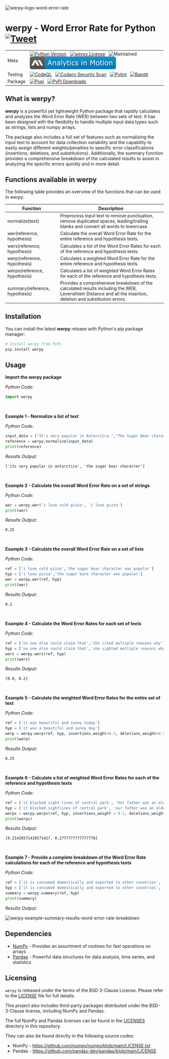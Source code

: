 
![werpy-logo-word-error-rate](https://user-images.githubusercontent.com/52817125/235063664-2f21629c-0fad-46b6-a487-c2b5ef6f80e9.png)



<!--<h1 align="center">werpy - Word Error Rate for Python</h1>-->
<h1 align="left">werpy - Word Error Rate for Python
<a href="https://twitter.com/intent/tweet?text=Introducing%20%23werpy%20-%20the%20Python%20package%20for%20fast%20and%20accurate%20Word%20Error%20Rate%20(WER)%20calculation.%20Easily%20analyze%20text%20accuracy%2C%20enhance%20%23NLP%20models%2C%20and%20improve%20%23SpeechRecognition%20systems.%20Try%20it%20now%3A%20https%3A%2F%2Fgithub.com%2Fanalyticsinmotion%2Fwerpy.
&url=https://github.com/analyticsinmotion/julia-packages-data&via=analyticsmotion&hashtags=PythonPackage,WordErrorRate,WER,NLP">
    <img src="https://img.shields.io/twitter/url/http/shields.io.svg?style=social" alt="Tweet">
  </a>
</h1>

<!-- badges: start --><!-- 
<div align="center">
  
[![Python Version](https://img.shields.io/badge/python-3.8%7C3.9%7C3.10%7C3.11-blue?logo=python&logoColor=ffdd54)](https://www.python.org/downloads/)&nbsp;&nbsp;
[![werpy License](https://img.shields.io/badge/License-BSD_3--Clause-blue.svg)](https://github.com/analyticsinmotion/werpy/blob/main/LICENSE)&nbsp;&nbsp;
![Maintained](https://img.shields.io/badge/Maintained%3F-yes-green.svg)&nbsp;&nbsp;
[![CodeQL](https://github.com/analyticsinmotion/werpy/actions/workflows/codeql.yml/badge.svg)](https://github.com/analyticsinmotion/werpy/actions/workflows/codeql.yml)&nbsp;&nbsp;
[![Codacy Security Scan](https://github.com/analyticsinmotion/werpy/actions/workflows/codacy.yml/badge.svg)](https://github.com/analyticsinmotion/werpy/actions/workflows/codacy.yml)&nbsp;&nbsp;
[![Pylint](https://github.com/analyticsinmotion/werpy/actions/workflows/pylint.yml/badge.svg)](https://github.com/analyticsinmotion/werpy/actions/workflows/pylint.yml)&nbsp;&nbsp;
[![Bandit](https://github.com/analyticsinmotion/werpy/actions/workflows/bandit.yml/badge.svg)](https://github.com/analyticsinmotion/werpy/actions/workflows/bandit.yml)&nbsp;&nbsp;
[![Pypi](https://img.shields.io/pypi/v/werpy?label=PyPI)](https://pypi.org/project/werpy/)&nbsp;&nbsp;
[![PyPI Downloads](https://img.shields.io/pypi/dm/werpy?label=PyPI%20downloads)](https://pypi.org/project/werpy/)&nbsp;&nbsp;
[![Analytics in Motion](https://raw.githubusercontent.com/analyticsinmotion/.github/main/assets/images/analytics-in-motion-github-badge-rounded.svg)](https://www.analyticsinmotion.com)









  </div>
-->

| | |
| --- | --- |
| Meta | [![Python Version](https://img.shields.io/badge/python-3.8%7C3.9%7C3.10%7C3.11-blue?logo=python&logoColor=ffdd54)](https://www.python.org/downloads/)&nbsp;&nbsp; [![werpy License](https://img.shields.io/badge/License-BSD_3--Clause-blue.svg)](https://github.com/analyticsinmotion/werpy/blob/main/LICENSE)&nbsp;&nbsp; ![Maintained](https://img.shields.io/badge/Maintained%3F-yes-green.svg)&nbsp;&nbsp; [![Analytics in Motion](https://raw.githubusercontent.com/analyticsinmotion/.github/main/assets/images/analytics-in-motion-github-badge-rounded.svg)](https://www.analyticsinmotion.com) |
| Testing | [![CodeQL](https://github.com/analyticsinmotion/werpy/actions/workflows/codeql.yml/badge.svg)](https://github.com/analyticsinmotion/werpy/actions/workflows/codeql.yml)&nbsp;&nbsp; [![Codacy Security Scan](https://github.com/analyticsinmotion/werpy/actions/workflows/codacy.yml/badge.svg)](https://github.com/analyticsinmotion/werpy/actions/workflows/codacy.yml)&nbsp;&nbsp; [![Pylint](https://github.com/analyticsinmotion/werpy/actions/workflows/pylint.yml/badge.svg)](https://github.com/analyticsinmotion/werpy/actions/workflows/pylint.yml)&nbsp;&nbsp; [![Bandit](https://github.com/analyticsinmotion/werpy/actions/workflows/bandit.yml/badge.svg)](https://github.com/analyticsinmotion/werpy/actions/workflows/bandit.yml)&nbsp;&nbsp; |
| Package | [![Pypi](https://img.shields.io/pypi/v/werpy?label=PyPI)](https://pypi.org/project/werpy/)&nbsp;&nbsp; [![PyPI Downloads](https://img.shields.io/pypi/dm/werpy?label=PyPI%20downloads)](https://pypi.org/project/werpy/)&nbsp;&nbsp; |





  
<!-- badges: end -->

## What is werpy?
**werpy** is a powerful yet lightweight Python package that rapidly calculates and analyzes the Word Error Rate (WER) between two sets of text. 
It has been designed with the flexibility to handle multiple input data types such as strings, lists and numpy arrays.<br />

The package also includes a full set of features such as normalizing the input text to account for data collection variability and the capability to easily assign different weights/penalties to specific error classifications (insertions, deletions, and substitutions).
Additionally, the summary function provides a comprehensive breakdown of the calculated results to assist in analyzing the specific errors quickly and in more detail.
<br />

## Functions available in werpy
The following table provides an overview of the functions that can be used in werpy.

| Function  | Description | 
| ------------- | ------------- |
| normalize(text)  | Preprocess input text to remove punctuation, remove duplicated spaces, leading/trailing blanks and convert all words to lowercase. |
| wer(reference, hypothesis)  | Calculate the overall Word Error Rate for the entire reference and hypothesis texts. |
| wers(reference, hypothesis)  | Calculates a list of the Word Error Rates for each of the reference and hypothesis texts. |
| werp(reference, hypothesis)  | Calculates a weighted Word Error Rate for the entire reference and hypothesis texts. |
| werps(reference, hypothesis)  | Calculates a list of weighted Word Error Rates for each of the reference and hypothesis texts. |
| summary(reference, hypothesis)  | Provides a comprehensive breakdown of the calculated results including the WER, Levenshtein Distance and all the insertion, deletion and substitution errors. |


## Installation
You can install the latest **werpy** release with Python's pip package manager:

```python
# Install werpy from PyPi
pip install werpy
```


## Usage
**Import the werpy package**

*Python Code:*
```python
import werpy
```
<br />

**Example 1 - Normalize a list of text**

*Python Code:*
```python
input_data = ["It's very popular in Antarctica.","The Sugar Bear character"]
reference = werpy.normalize(input_data)
print(reference)
```

*Results Output:*
```
['its very popular in antarctica', 'the sugar bear character']
```
<br />

**Example 2 - Calculate the overall Word Error Rate on a set of strings**

*Python Code:*
```python
wer = werpy.wer('i love cold pizza', 'i love pizza')
print(wer)
```

*Results Output:*
```
0.25
```
<br />

**Example 3 - Calculate the overall Word Error Rate on a set of lists**

*Python Code:*
```python
ref = ['i love cold pizza','the sugar bear character was popular']
hyp = ['i love pizza','the sugar bare character was popular']
wer = werpy.wer(ref, hyp)
print(wer)
```

*Results Output:*
```
0.2
```
<br />

**Example 4 - Calculate the Word Error Rates for each set of texts**

*Python Code:*
```python
ref = ['no one else could claim that','she cited multiple reasons why']
hyp = ['no one else could claim that','she sighted multiple reasons why']
wers = werpy.wers(ref, hyp)
print(wers)
```

*Results Output:*
```
[0.0, 0.2]
```
<br />

**Example 5 - Calculate the weighted Word Error Rates for the entire set of text**

*Python Code:*
```python
ref = ['it was beautiful and sunny today']
hyp = ['it was a beautiful and sunny day']
werp = werpy.werp(ref, hyp, insertions_weight=0.5, deletions_weight=0.5, substitutions_weight=1)
print(werp)
```

*Results Output:*
```
0.25
```
<br />

**Example 6 - Calculate a list of weighted Word Error Rates for each of the reference and hypothesis texts**

*Python Code:*
```python
ref = ['it blocked sight lines of central park', 'her father was an alderman in the city government']
hyp = ['it blocked sightlines of central park', 'our father was an elder man in the city government']
werps = werpy.werps(ref, hyp, insertions_weight = 0.5, deletions_weight = 0.5, substitutions_weight = 1)
print(werps)
```

*Results Output:*
```
[0.21428571428571427, 0.2777777777777778]
```
<br />

**Example 7 - Provide a complete breakdown of the Word Error Rate calculations for each of the reference and hypothesis texts**

*Python Code:*
```python
ref = ['it is consumed domestically and exported to other countries', 'rufino street in makati right inside the makati central business district', 'its estuary is considered to have abnormally low rates of dissolved oxygen', 'he later cited his first wife anita as the inspiration for the song', 'no one else could claim that']
hyp = ['it is consumed domestically and exported to other countries', 'rofino street in mccauti right inside the macasi central business district', 'its estiary is considered to have a normally low rates of dissolved oxygen', 'he later sighted his first wife anita as the inspiration for the song', 'no one else could claim that']
summary = werpy.summary(ref, hyp)
print(summary)
```

*Results Output:*
<!-- <img src=".github/assets/images/werpy-example-summary-results-word-error-rate-breakdown.png" width=100% height=100%> -->
<!-- <img src="https://github.com/analyticsinmotion/werpy/blob/main/.github/assets/images/werpy-example-summary-results-word-error-rate-breakdown.png" width=100% height=100%> -->
<!-- ![werpy summary DataFrame](.github/assets/images/werpy-example-summary-results-word-error-rate-breakdown.png)-->

![werpy-example-summary-results-word-error-rate-breakdown](https://user-images.githubusercontent.com/52817125/234950114-7efcce9b-7a76-4413-830f-7deda20cad75.png)
<br />


## Dependencies
- <a href="https://www.numpy.org">NumPy</a> - Provides an assortment of routines for fast operations on arrays
- <a href="https://pandas.pydata.org/">Pandas</a> - Powerful data structures for data analysis, time series, and statistics

## Licensing

``werpy`` is released under the terms of the BSD 3-Clause License. Please refer to the <a href="https://github.com/analyticsinmotion/werpy/blob/main/LICENSE">LICENSE</a> file for full details.

This project also includes third-party packages distributed under the BSD-3-Clause license, including NumPy and Pandas.

The full NumPy and Pandas licenses can be found in the <a href="https://github.com/analyticsinmotion/werpy/tree/main/LICENSES">LICENSES</a> directory in this repository. 

They can also be found directly in the following source codes:

- NumPy - <a href="https://github.com/numpy/numpy/blob/main/LICENSE.txt">https://github.com/numpy/numpy/blob/main/LICENSE.txt</a>
- Pandas - <a href="https://github.com/pandas-dev/pandas/blob/main/LICENSE">https://github.com/pandas-dev/pandas/blob/main/LICENSE</a>

